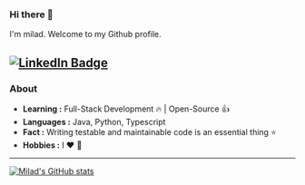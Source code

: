 ### Hi there 👋


I'm milad. Welcome to my Github profile.

[![LinkedIn Badge](https://img.shields.io/badge/-LinkedIn-blue?style=flat-square&logo=Linkedin&logoColor=white&link=https://www.linkedin.com/in/milad-barzideh-b2870868/)](https://www.linkedin.com/in/milad-barzideh-b2870868/)
---------------------------------------------------------------------------------------------------------------------------------------------------------------------------------
### About

-  **Learning :** Full-Stack Development :fire: | Open-Source :thumbsup:
-  **Languages :** Java, Python, Typescript
-  **Fact :** Writing testable and maintainable code is an essential thing :star: 
-  **Hobbies :** I :heart: 🏃
---------------------------------------------------------------------------------------------------------------------------------------------------------------------------------

[![Milad's GitHub stats](https://github-readme-stats.vercel.app/api?username=miladbarzideh)](https://github.com/anuraghazra/github-readme-stats)
